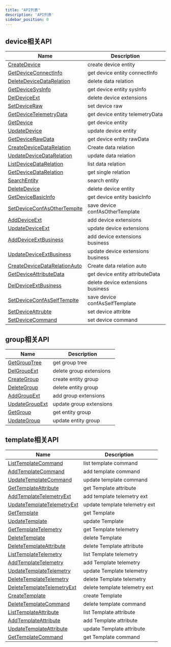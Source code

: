 ```yaml
---
title: "API列表"
description: 'API列表'
sidebar_position: 0
---
```





## device相关API

| Name |  Description | 
| ---- |  ----------- | 
| [CreateDevice](./method_CreateDevice)|  create device entity |
| [GetDeviceConnectInfo](./method_GetDeviceConnectInfo)|  get device entity connectInfo |
| [DeleteDeviceDataRelation](./method_DeleteDeviceDataRelation)|  delete data relation |
| [GetDeviceSysInfo](./method_GetDeviceSysInfo)|  get device entity sysInfo |
| [DelDeviceExt](./method_DelDeviceExt)|  delete device extensions |
| [SetDeviceRaw](./method_SetDeviceRaw)|  set device raw |
| [GetDeviceTelemetryData](./method_GetDeviceTelemetryData)|  get device entity telemetryData |
| [GetDevice](./method_GetDevice)|  get device entity |
| [UpdateDevice](./method_UpdateDevice)|  update device entity |
| [GetDeviceRawData](./method_GetDeviceRawData)|  get device entity rawData |
| [CreateDeviceDataRelation](./method_CreateDeviceDataRelation)|  Create data relation |
| [UpdateDeviceDataRelation](./method_UpdateDeviceDataRelation)|  update data relation |
| [ListDeviceDataRelation](./method_ListDeviceDataRelation)|  list data relation |
| [GetDeviceDataRelation](./method_GetDeviceDataRelation)|  get single relation |
| [SearchEntity](./method_SearchEntity)|  search entity |
| [DeleteDevice](./method_DeleteDevice)|  delete device entity |
| [GetDeviceBasicInfo](./method_GetDeviceBasicInfo)|  get device entity basicInfo |
| [SetDeviceConfAsOtherTemplte](./method_SetDeviceConfAsOtherTemplte)|  save device confAsOtherTemplate |
| [AddDeviceExt](./method_AddDeviceExt)|  add device extensions |
| [UpdateDeviceExt](./method_UpdateDeviceExt)|  update device extensions |
| [AddDeviceExtBusiness](./method_AddDeviceExtBusiness)|  add device extensions business |
| [UpdateDeviceExtBusiness](./method_UpdateDeviceExtBusiness)|  update device extensions business |
| [CreateDeviceDataRelationAuto](./method_CreateDeviceDataRelationAuto)|  Create data relation auto |
| [GetDeviceAttributeData](./method_GetDeviceAttributeData)|  get device entity attributeData |
| [DelDeviceExtBusiness](./method_DelDeviceExtBusiness)|  delete device extensions business |
| [SetDeviceConfAsSelfTemplte](./method_SetDeviceConfAsSelfTemplte)|  save device confAsSelfTemplate |
| [SetDeviceAttrubte](./method_SetDeviceAttrubte)|  set device attribte |
| [SetDeviceCommand](./method_SetDeviceCommand)|  set device command |


## group相关API

| Name |  Description | 
| ---- |  ----------- | 
| [GetGroupTree](./method_GetGroupTree)|  get group tree |
| [DelGroupExt](./method_DelGroupExt)|  delete group extensions |
| [CreateGroup](./method_CreateGroup)|  create entity group |
| [DeleteGroup](./method_DeleteGroup)|  delete entity group |
| [AddGroupExt](./method_AddGroupExt)|  add group extensions |
| [UpdateGroupExt](./method_UpdateGroupExt)|  update group extensions |
| [GetGroup](./method_GetGroup)|  get entity group |
| [UpdateGroup](./method_UpdateGroup)|  update entity group |


## template相关API

| Name |  Description | 
| ---- |  ----------- | 
| [ListTemplateCommand](./method_ListTemplateCommand)|  list template command |
| [AddTemplateCommand](./method_AddTemplateCommand)|  add template command |
| [UpdateTemplateCommand](./method_UpdateTemplateCommand)|  update template command |
| [GetTemplateAttribute](./method_GetTemplateAttribute)|  get Template attribute |
| [AddTemplateTelemetryExt](./method_AddTemplateTelemetryExt)|  add template telemetry ext |
| [UpdateTemplateTelemetryExt](./method_UpdateTemplateTelemetryExt)|  update template telemetry ext |
| [GetTemplate](./method_GetTemplate)|  get Template |
| [UpdateTemplate](./method_UpdateTemplate)|  update Template |
| [GetTemplateTelemetry](./method_GetTemplateTelemetry)|  get Template telemetry |
| [DeleteTemplate](./method_DeleteTemplate)|  delete Template |
| [DeleteTemplateAttribute](./method_DeleteTemplateAttribute)|  delete Template attribute |
| [ListTemplateTelemetry](./method_ListTemplateTelemetry)|  list Template telemetry |
| [AddTemplateTelemetry](./method_AddTemplateTelemetry)|  add Template telemetry |
| [UpdateTemplateTelemetry](./method_UpdateTemplateTelemetry)|  update Template telemetry |
| [DeleteTemplateTelemetry](./method_DeleteTemplateTelemetry)|  delete Template telemetry |
| [DeleteTemplateTelemetryExt](./method_DeleteTemplateTelemetryExt)|  delete template telemetry ext |
| [CreateTemplate](./method_CreateTemplate)|  create Template |
| [DeleteTemplateCommand](./method_DeleteTemplateCommand)|  delete template command |
| [ListTemplateAttribute](./method_ListTemplateAttribute)|  list Template attribute |
| [AddTemplateAttribute](./method_AddTemplateAttribute)|  add Template attribute |
| [UpdateTemplateAttribute](./method_UpdateTemplateAttribute)|  update Template attribute |
| [GetTemplateCommand](./method_GetTemplateCommand)|  get Template command |
